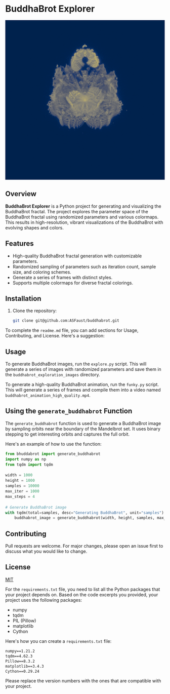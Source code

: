 # BuddhaBrot Explorer

![BuddhaBrot Explorer](./title.png)

## Overview
**BuddhaBrot Explorer** is a Python project for generating and visualizing the BuddhaBrot fractal. The project explores the parameter space of the BuddhaBrot fractal using randomized parameters and various colormaps. This results in high-resolution, vibrant visualizations of the BuddhaBrot with evolving shapes and colors.

## Features
- High-quality BuddhaBrot fractal generation with customizable parameters.
- Randomized sampling of parameters such as iteration count, sample size, and coloring schemes.
- Generate a series of frames with distinct styles.
- Supports multiple colormaps for diverse fractal colorings.
  
## Installation
1. Clone the repository:
   ```bash
   git clone git@github.com:ASFaust/buddhabrot.git

To complete the `readme.md` file, you can add sections for Usage, Contributing, and License. Here's a suggestion:

## Usage
To generate BuddhaBrot images, run the `explore.py` script. This will generate a series of images with randomized parameters and save them in the `buddhabrot_exploration_images` directory.

To generate a high-quality BuddhaBrot animation, run the `funky.py` script. This will generate a series of frames and compile them into a video named `buddhabrot_animation_high_quality.mp4`.
## Using the `generate_buddhabrot` Function

The `generate_buddhabrot` function is used to generate a BuddhaBrot image by sampling orbits near the boundary of the Mandelbrot set. It uses binary stepping to get interesting orbits and captures the full orbit.

Here's an example of how to use the function:

```python
from bhuddabrot import generate_buddhabrot
import numpy as np
from tqdm import tqdm

width = 1000
height = 1000
samples = 10000
max_iter = 1000
max_steps = 4

# Generate BuddhaBrot image
with tqdm(total=samples, desc="Generating BuddhaBrot", unit="samples") as pbar:
    buddhabrot_image = generate_buddhabrot(width, height, samples, max_iter, max_steps, pbar, inside_point = 0.01+0.01j, outside_point = None)
```

## Contributing
Pull requests are welcome. For major changes, please open an issue first to discuss what you would like to change.

## License
[MIT](https://choosealicense.com/licenses/mit/)

For the `requirements.txt` file, you need to list all the Python packages that your project depends on. Based on the code excerpts you provided, your project uses the following packages:

- numpy
- tqdm
- PIL (Pillow)
- matplotlib
- Cython

Here's how you can create a `requirements.txt` file:

```plaintext
numpy==1.21.2
tqdm==4.62.3
Pillow==8.3.2
matplotlib==3.4.3
Cython==0.29.24
```

Please replace the version numbers with the ones that are compatible with your project.